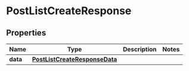 # PostListCreateResponse

## Properties
Name | Type | Description | Notes
------------ | ------------- | ------------- | -------------
**data** | [**PostListCreateResponseData**](PostListCreateResponseData.md) |  | 
